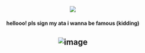  ## <p align="center">![](https://komarev.com/ghpvc/?username=kolcheks&label=★+why+hey+there!++&color=9F2B68)

#### <p align="center"> hellooo! pls sign my ata i wanna be famous (kidding)


## <p align="center">![image](https://github.com/user-attachments/assets/0c48012c-80c0-439e-bd33-da256853a44f)

